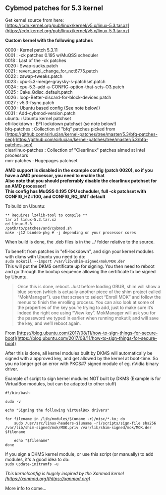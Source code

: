 ## Cybmod patches for 5.3 kernel  

Get kernel source from here: [https://cdn.kernel.org/pub/linux/kernel/v5.x/linux-5.3.tar.xz](https://cdn.kernel.org/pub/linux/kernel/v5.x/linux-5.3.tar.xz)  

**Custom kernel with the following patches**  

0000 : Kernel patch 5.3.11  
0001 : -ck patches 0.195 w/MuQSS scheduler  
0018 : Last of the -ck patches  
0020 : Swap-sucks.patch  
0021 : revert_acpi_change_for_nct6775.patch  
0022 : zswap-tweaks.patch  
0023 : cpu-5.3-merge-graysky-s-patchset.patch  
0024 : cpu-5.3-add-a-CONFIG-option-that-sets-O3.patch  
0025 : Cake_Qdisc_default.patch  
0026 : loop-Better-discard-for-block-devices.patch  
0027 : v5.3-fsync.patch  
0030 : Ubuntu based config (See note below!)  
0031 : Add-cybmod-version.patch  
ubuntu : Ubuntu kernel patchset  
efi-lockdown : EFI lockdown patchset (se note below!)  
bfq-patches : Collection of "bfq" patches picked from [https://github.com/sirlucjan/kernel-patches/tree/master/5.3/bfq-patches-sep](https://github.com/sirlucjan/kernel-patches/tree/master/5.3/bfq-patches-sep)  
clearlinux-patches : Collection of "Clearlinux" patches aimed at Intel processors  
mm-patches : Hugepages patchset

**AMD support is disabled in the example config (patch 0020), so if you have a AMD processor, you need to enable that**  
**Also note that you should preferrably disable the clearlinux patchset for an AMD processor!**  
**This config has MuQSS 0.195 CPU scheduler, full -ck patchset with CONFIG_HZ=100, and CONFIG_RQ_SMT default**  

To build on Ubuntu:  
```
** Requires lz4lib-tool to compile **
tar xf linux-5.3.tar.xz    
cd linux-5.3  
/path/to/patches/and/cybmod.sh  
make -j12 bindeb-pkg # -j depending on your processor cores  
```
When build is done, the .deb files is in the ../ folder relative to the source.  

To benefit from patches in "efi-lockdown", and sign your kernel modules with dkms with Ubuntu you need to do:  
`sudo mokutil --import /var/lib/shim-signed/mok/MOK.der`  
This will put the DKMS certificate up for signing. You then need to reboot and go through the bootup sequence allowing the certificate to be signed by Ubuntu.  

>Once this is done, reboot. Just before loading GRUB, shim will show a blue screen (which is actually another piece of the shim project called “MokManager”). use that screen to select “Enroll MOK” and follow the menus to finish the enrolling process. You can also look at some of the properties of the key you’re trying to add, just to make sure it’s indeed the right one using “View key”. MokManager will ask you for the password we typed in earlier when running mokutil; and will save the key, and we’ll reboot again.  

From [https://blog.ubuntu.com/2017/08/11/how-to-sign-things-for-secure-boot](https://blog.ubuntu.com/2017/08/11/how-to-sign-things-for-secure-boot)  

After this is done, all kernel modules built by DKMS will automatically be signed with a approved key, and get allowed by the kernel at boot-time. So you no longer get an error with PKCS#7 signed module of eg. nVidia binary driver.  

Example of script to sign kernel modules NOT built by DKMS (Example is for VirtualBox modules, but can be adapted to other stuff)  
```
#!/bin/bash

sudo -v

echo "Signing the following VirtualBox drivers"

for filename in /lib/modules/$(uname -r)/misc/*.ko; do
	sudo /usr/src/linux-headers-$(uname -r)/scripts/sign-file sha256 /var/lib/shim-signed/mok/MOK.priv /var/lib/shim-signed/mok/MOK.der $filename

	echo "$filename"
done
```
If you sign a DKMS kernel module, or use this script (or manually) to add modules, it's a good idea to do:  
`sudo update-initramfs -u`  

_This kernelconfig is hugely inspired by the Xanmod kernel [https://xanmod.org](https://xanmod.org)_  

More info to come...  
